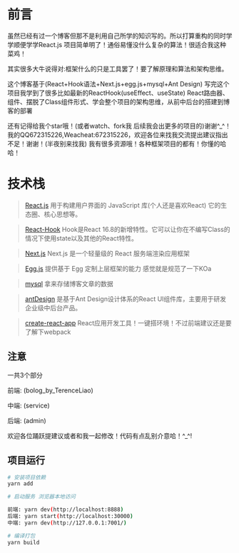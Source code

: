 # 前言

虽然已经有过一个博客但那不是利用自己所学的知识写的。所以打算重构的同时学学顺便学学React.js
项目简单明了！通俗易懂没什么复杂的算法！很适合我这种菜鸡！

其实很多大牛说得对:框架什么的只是工具罢了！要了解原理和算法和架构思维。

这个博客基于(React+Hook语法+Next.js+egg.js+mysql+Ant Design)
写完这个项目我学到了很多比如最新的ReactHook(useEffect、useState)
React路由器、组件、摆脱了Class组件形式、学会整个项目的架构思维，从前中后台的搭建到博客的部署


还有记得给我个star哦！(或者watch、fork我 后续我会出更多的项目的)谢谢^_^！
我的QQ672315226,Weacheat:672315226，欢迎各位来找我交流提出建议指出不足！谢谢！(半夜别来找我)
我有很多资源哦！各种框架项目的都有！你懂的哈哈！




# 技术栈
> [React.js](https://zh-hans.reactjs.org/) 用于构建用户界面的 JavaScript 库(个人还是喜欢React) 它的生态圈、核心思想等。

> [React-Hook](https://zh-hans.reactjs.org/docs/hooks-intro.html) Hook是React 16.8的新增特性。它可以让你在不编写Class的情况下使用state以及其他的React特性。

> [Next.js](https://nextjs.frontendx.cn/) Next.js 是一个轻量级的 React 服务端渲染应用框架

> [Egg.js](https://eggjs.org/zh-cn/intro/) 提供基于 Egg 定制上层框架的能力 感觉就是规范了一下KOa

> [mysql](https://www.mysql.com/cn/) 拿来存储博客文章的数据

> [antDesign](https://ant.design/docs/react/introduce-cn) 是基于Ant Design设计体系的React UI组件库，主要用于研发企业级中后台产品。

> [create-react-app](https://github.com/facebook/create-react-app)  React应用开发工具！一键搭环境！不过前端建议还是要了解下webpack






## 注意
一共3个部分

前端: (bolog_by_TerenceLiao)

中端: (service)

后端: (admin)

欢迎各位踊跃提建议或者和我一起修改！代码有点乱别介意哈！^_^!



## 项目运行

``` bash
# 安装项目依赖
yarn add

# 启动服务 浏览器本地访问

前端: yarn dev(http://localhost:8888)
后端: yarn start(http://localhost:30000)
中端: yarn dev(http://127.0.0.1:7001/)

# 编译打包
yarn build






